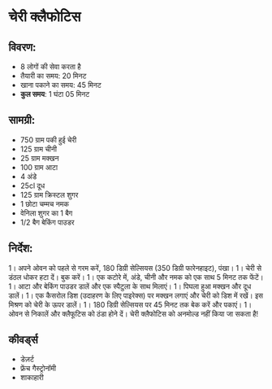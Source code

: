 # चेरी क्लैफोटिस

## विवरण:
* 8 लोगों की सेवा करता है
* तैयारी का समय: 20 मिनट
* खाना पकाने का समय: 45 मिनट
* **कुल समय**: 1 घंटा 05 मिनट

## सामग्री:
* 750 ग्राम पकी हुई चेरी
* 125 ग्राम चीनी
* 25 ग्राम मक्खन
* 100 ग्राम आटा
* 4 अंडे
* 25cl दूध
* 125 ग्राम क्रिस्टल शुगर
* 1 छोटा चम्मच नमक
* वेनिला शुगर का 1 बैग
* 1/2 बैग बेकिंग पाउडर

## निर्देश:
1। अपने ओवन को पहले से गरम करें, 180 डिग्री सेल्सियस (350 डिग्री फारेनहाइट), पंखा।
1। चेरी से डंठल धोकर हटा दें। बुक करें।
1। एक कटोरे में, अंडे, चीनी और नमक को एक साथ 5 मिनट तक फेंटें।
1। आटा और बेकिंग पाउडर डालें और एक स्पैटुला के साथ मिलाएं। 
1। पिघला हुआ मक्खन और दूध डालें।
1। एक कैसरोल डिश (उदाहरण के लिए पाइरेक्स) पर मक्खन लगाएं और चेरी को डिश में रखें। इस मिश्रण को चेरी के ऊपर डालें।
1। 180 डिग्री सेल्सियस पर 45 मिनट तक बेक करें और पकाएं। 
1। ओवन से निकालें और क्लैफूटिस को ठंडा होने दें। चेरी क्लैफोटिस को अनमोल्ड नहीं किया जा सकता है!

## कीवर्ड्स
* डेज़र्ट
* फ्रेंच गैस्ट्रोनॉमी
* शाकाहारी
